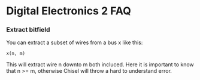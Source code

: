 # Digital Electronics 2 FAQ

### Extract bitfield
You can extract a subset of wires from a bus x like this:  
    
    x(n, m)

This will extract wire n downto m both incluced. Here it is important to know that n >= m, otherwise Chisel will throw a hard to understand error.
